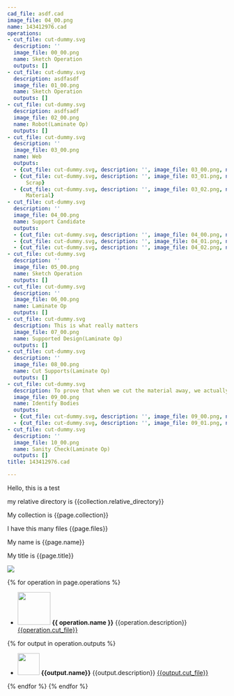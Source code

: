 ```yaml
---
cad_file: asdf.cad
image_file: 04_00.png
name: 143412976.cad
operations:
- cut_file: cut-dummy.svg
  description: ''
  image_file: 00_00.png
  name: Sketch Operation
  outputs: []
- cut_file: cut-dummy.svg
  description: asdfasdf
  image_file: 01_00.png
  name: Sketch Operation
  outputs: []
- cut_file: cut-dummy.svg
  description: asdfsadf
  image_file: 02_00.png
  name: Robot(Laminate Op)
  outputs: []
- cut_file: cut-dummy.svg
  description: ''
  image_file: 03_00.png
  name: Web
  outputs:
  - {cut_file: cut-dummy.svg, description: '', image_file: 03_00.png, name: Sheet}
  - {cut_file: cut-dummy.svg, description: '', image_file: 03_01.png, name: Inner
      Scrap}
  - {cut_file: cut-dummy.svg, description: '', image_file: 03_02.png, name: Removed
      Material}
- cut_file: cut-dummy.svg
  description: ''
  image_file: 04_00.png
  name: Support Candidate
  outputs:
  - {cut_file: cut-dummy.svg, description: '', image_file: 04_00.png, name: support}
  - {cut_file: cut-dummy.svg, description: '', image_file: 04_01.png, name: cut line}
  - {cut_file: cut-dummy.svg, description: '', image_file: 04_02.png, name: cut area}
- cut_file: cut-dummy.svg
  description: ''
  image_file: 05_00.png
  name: Sketch Operation
  outputs: []
- cut_file: cut-dummy.svg
  description: ''
  image_file: 06_00.png
  name: Laminate Op
  outputs: []
- cut_file: cut-dummy.svg
  description: This is what really matters
  image_file: 07_00.png
  name: Supported Design(Laminate Op)
  outputs: []
- cut_file: cut-dummy.svg
  description: ''
  image_file: 08_00.png
  name: Cut Supports(Laminate Op)
  outputs: []
- cut_file: cut-dummy.svg
  description: To prove that when we cut the material away, we actually remove it
  image_file: 09_00.png
  name: Identify Bodies
  outputs:
  - {cut_file: cut-dummy.svg, description: '', image_file: 09_00.png, name: Body 0}
  - {cut_file: cut-dummy.svg, description: '', image_file: 09_01.png, name: Body 1}
- cut_file: cut-dummy.svg
  description: ''
  image_file: 10_00.png
  name: Sanity Check(Laminate Op)
  outputs: []
title: 143412976.cad

---
```


Hello, this is a test

my relative directory is {{collection.relative_directory}}

My collection is {{page.collection}}

I have this many files {{page.files}}

My name is {{page.name}}

My title is {{page.title}}

[<img src="{{page.image_file}}" />]({{page.cad_file}})

{% for operation in page.operations %}

* [<img src="{{operation.image_file}}" height = "75px" />]({{operation.image_file}}) **{{ operation.name }}** {{operation.description}} [{{operation.cut_file}}]({{operation.cut_file}})

{% for output in operation.outputs %}
  * [<img src="{{output.image_file}}" height = "50px" />]({{output.image_file}}) **{{output.name}}** {{output.description}} [{{output.cut_file}}]({{output.cut_file}})

{% endfor %}
{% endfor %}
